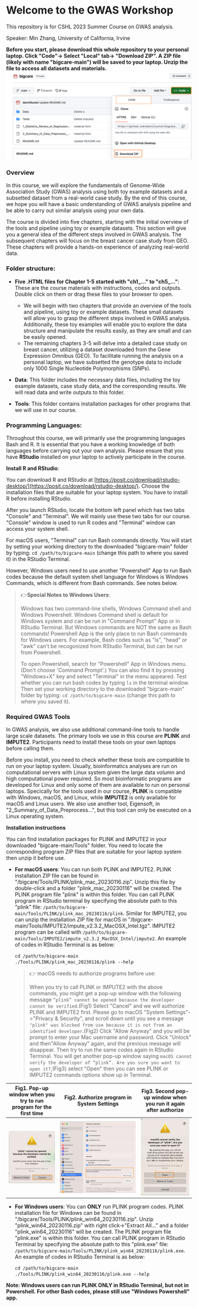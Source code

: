 # Welcome to the GWAS Workshop

This repository is for CSHL 2023 Summer Course on GWAS analysis.

Speaker: Min Zhang, University of California, Irvine

**Before you start, please download this whole repository to your personal laptop. Click "Code"-> Select "Local" tab-> "Download ZIP". A ZIP file (likely with name "bigcare-main") will be saved to your laptop. Unzip the file to access all datasets and materials.**
![Download](./image/download.png)

### Overview
In this course, we will explore the fundamentals of Genome-Wide Association Study (GWAS) analysis using both toy example datasets and a subsetted dataset from a real-world case study. By the end of this course, we hope you will have a basic understanding of GWAS analysis pipeline and be able to carry out similar analysis using your own data. 

The course is divided into five chapters, starting with the initial overview of the tools and pipeline using toy or example datasets. This section will give you a general idea of the different steps involved in GWAS analysis. The subsequent chapters will focus on the breast cancer case study from GEO. These chapters will provide a hands-on experience of analyzing real-world data.

### Folder structure:
- **Five .HTML files for Chapter 1-5 started with "ch1_..." to "ch5_..."**: These are the course materials with instructions, codes and outputs. Double click on them or drag these files to your browser to open.
  - We will begin with two chapters that provide an overview of the tools and pipeline, using toy or example datasets. These small datasets will allow you to grasp the different steps involved in GWAS analysis. Additionally, these toy examples will enable you to explore the data structure and manipulate the results easily, as they are small and can be easily opened.
  - The remaining chapters 3-5 will delve into a detailed case study on breast cancer, utilizing a dataset downloaded from the Gene Expression Omnibus (GEO). To facilitate running the analysis on a personal laptop, we have subsetted the genotype data to include only 1000 Single Nucleotide Polymorphisms (SNPs).

- **Data**: This folder includes the necessary data files, including the toy example datasets, case study data, and the corresponding results. We will read data and write outputs to this folder.

- **Tools**: This folder contains installation packages for other programs that we will use in our course.
    

### Programming Languages: 
Throughout this course, we will primarily use the programming languages Bash and R. It is essential that you have a working knowledge of both languages before carrying out your own analysis. Please ensure that you have **RStudio** installed on your laptop to actively participate in the course. 

**Install R and RStudio**: 

You can download R and RStudio at [https://posit.co/download/rstudio-desktop/](https://posit.co/download/rstudio-desktop/). Choose the installation files that are suitable for your laptop system. You have to install R before installing RStudio. 

After you launch RStudio, locate the bottom left panel which has two tabs "Console" and "Terminal". We will mainly use these two tabs for our course. "Console" window is used to run R codes and "Terminal" window can access your system shell. 

For macOS users, "Terminal" can run Bash commands directly. You will start by setting your working directory to the downloaded "bigcare-main" folder by typing: `cd /path/to/bigcare-main` (change this path to where you saved it) in the RStudio Terminal.
  
However, Windows users need to use another "Powershell" App to run Bash codes because the default system shell language for Windows is Windows Commands, which is different from Bash commands. See notes below.
  
> 👉**Special Notes to Windows Users**:
>
> Windows has two command-line shells, Windows Command shell and Windows Powershell. Windows Command shell is default for Windows system and can be run in "Command Prompt" App or in RStudio Terminal. But Windows commands are NOT the same as Bash commands! Powershell App is the only place to run Bash commands for Windows users. For example, Bash codes such as "ls", "head" or "awk" can't be recogonized from RStudio Terminal, but can be run from Powershell.
>
> To open Powershell, search for "Powershell" App in Windows menu.(Don't choose 'Command Prompt'.) You can also find it by pressing "Windows+X" key and select "Terminal" in the menu appeared. Test whether you can run bash codes by typing `ls` in the terminal window. Then set your working directory to the downloaded "bigcare-main" folder by typing: `cd /path/to/bigcare-main` (change this path to where you saved it).
  
### Required GWAS Tools
In GWAS analysis, we also use additional command-line tools to handle large scale datasets. The primary tools we use in this course are **PLINK** and **IMPUTE2**. Participants need to install these tools on your own laptops before calling them. 

Before you install, you need to check whether these tools are compatible to run on your laptop system. Usually, bioinformatics analyses are run on computational servers with Linux system given the large data volumn and high computational power required. So most bioinformatic programs are developed for Linux and only some of them are available to run on personal laptops. Specically for the tools used in our course, **PLINK** is compatible with Windows, macOS, and Linux, while **IMPUTE2** is only available for macOS and Linux users. We also use another tool, Eigensoft, in "2_Summary_of_Data_Preprocess...", but this tool can only be executed on a Linux operating system. 

**Installation instructions**

You can find installation packages for PLINK and IMPUTE2 in your downloaded "bigcare-main/Tools" folder. You need to locate the corresponding program ZIP files that are suitable for your laptop system then unzip it before use. 

- **For macOS users**: You can run both PLINK and IMPUTE2.
  PLINK installation ZIP file can be found in "/bigcare/Tools/PLINK/plink_mac_20230116.zip". Unzip this file by double-click and a folder "plink_mac_20230116" will be created. The PLINK program file "plink" is within this folder. You can call PLINK program in RStudio terminal by specifying the absolute path to this "plink" file: `/path/to/bigcare-main/Tools/PLINK/plink_mac_20230116/plink`. Similar for IMPUTE2, you can unzip the installation ZIP file for macOS in "/bigcare-main/Tools/IMPUTE2/impute_v2.3.2_MacOSX_Intel.tgz". IMPUTE2 program can be called with `/path/to/bigcare-main/Tools/IMPUTE2/impute_v2.3.2_MacOSX_Intel/impute2`. An example of codes in RStudio Terminal is as below:
  ```
  cd /path/to/bigcare-main
  ./Tools/PLINK/plink_mac_20230116/plink --help
  ```

  > 👉 macOS needs to authorize programs before use: 
  >
  > When you try to call PLINK or IMPUTE2 with the above commands, you might get a pop-up window with the following message `“plink” cannot be opened because the developer cannot be verified`.(Fig1) Select "Cancel" and we will authorize PLINK and IMPUTE2 first. Please go to macOS "System Settings"->"Privacy & Security", and scroll down until you see a message `"plink" was blocked from use because it is not from an identified developer`.(Fig2) Click "Allow Anyway" and you will be prompt to enter your Mac username and password. Click "Unlock" and then"Allow Anyway" again, and the previous message will disappear. Then try to run the same codes again in RStudio Terminal. You will get another pop-up window saying `macOS cannot verify the developer of “plink”. Are you sure you want to open it?`,(Fig3) select "Open" then you can see PLINK or IMPUTE2 commands options show up in Terminal.

Fig1. Pop-up window when you try to run program for the first time|  Fig2. Authorize program in System Settings| Fig3. Second pop-up window when you run it again after authorize
:-------------------------:|:-------------------------:|:-------------------------:
![pop-up1](./image/popup1.png)  |![auth](./image/auth.png)|  ![popup2](./image/popup2.png)


- **For Windows users**: You can **ONLY** run PLINK program codes. 
  PLINK installation file for Windows can be found in "/bigcare/Tools/PLINK/plink_win64_20230116.zip". Unzip "plink_win64_20230116.zip" with right click->"Extract All..." and a folder "plink_win64_20230116" will be created. The PLINK program file "plink.exe" is within this folder. You can call PLINK program in RStudio Terminal by specifying the absolute path to this "plink.exe" file: `/path/to/bigcare-main/Tools/PLINK/plink_win64_20230116/plink.exe`. An example of codes in RStudio Terminal is as below:
  ```
  cd /path/to/bigcare-main
  ./Tools/PLINK/plink_win64_20230116/plink.exe --help
  ```
**Note: Windows users can run PLINK ONLY in RStudio Terminal, but not in Powershell. For other Bash codes, please still use "Windows Powershell" app.**



